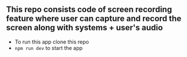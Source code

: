 ## This repo consists code of screen recording feature where user can capture and record the screen along with systems + user's audio
- To run this app clone this repo
- `npm run dev` to start the app
 
